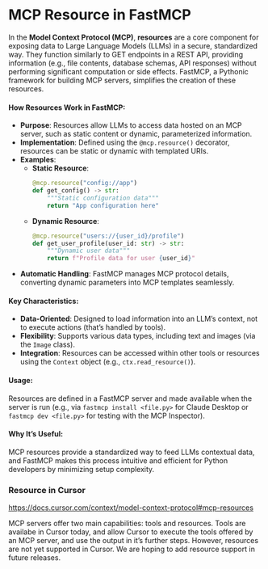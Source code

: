 # MCP Resource in FastMCP

In the **Model Context Protocol (MCP)**, **resources** are a core component for exposing data to Large Language Models (LLMs) in a secure, standardized way. They function similarly to GET endpoints in a REST API, providing information (e.g., file contents, database schemas, API responses) without performing significant computation or side effects. FastMCP, a Pythonic framework for building MCP servers, simplifies the creation of these resources.

#### How Resources Work in FastMCP:
- **Purpose**: Resources allow LLMs to access data hosted on an MCP server, such as static content or dynamic, parameterized information.
- **Implementation**: Defined using the `@mcp.resource()` decorator, resources can be static or dynamic with templated URIs.
- **Examples**:
  - **Static Resource**:
    ```python
    @mcp.resource("config://app")
    def get_config() -> str:
        """Static configuration data"""
        return "App configuration here"
    ```
  - **Dynamic Resource**:
    ```python
    @mcp.resource("users://{user_id}/profile")
    def get_user_profile(user_id: str) -> str:
        """Dynamic user data"""
        return f"Profile data for user {user_id}"
    ```
- **Automatic Handling**: FastMCP manages MCP protocol details, converting dynamic parameters into MCP templates seamlessly.

#### Key Characteristics:
- **Data-Oriented**: Designed to load information into an LLM’s context, not to execute actions (that’s handled by tools).
- **Flexibility**: Supports various data types, including text and images (via the `Image` class).
- **Integration**: Resources can be accessed within other tools or resources using the `Context` object (e.g., `ctx.read_resource()`).

#### Usage:
Resources are defined in a FastMCP server and made available when the server is run (e.g., via `fastmcp install <file.py>` for Claude Desktop or `fastmcp dev <file.py>` for testing with the MCP Inspector).

#### Why It’s Useful:
MCP resources provide a standardized way to feed LLMs contextual data, and FastMCP makes this process intuitive and efficient for Python developers by minimizing setup complexity.

### Resource in Cursor

https://docs.cursor.com/context/model-context-protocol#mcp-resources

MCP servers offer two main capabilities: tools and resources. Tools are availabe in Cursor today, and allow Cursor to execute the tools offered by an MCP server, and use the output in it’s further steps. However, resources are not yet supported in Cursor. We are hoping to add resource support in future releases.